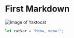 # First Markdown

![Image of Yaktocat](https://octodex.github.com/images/yaktocat.png)

``` javascript
let catVar = "Meow, meow!";
```
